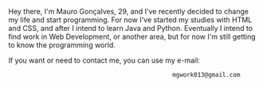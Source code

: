 Hey there, I'm Mauro Gonçalves, 29, and I've recently decided to change my life and start programming. 
For now I've started my studies with HTML and CSS, and after I intend to learn Java and Python. 
Eventually I intend to find work in Web Development, or another area, but for now I'm still getting to know the programming world.

If you want or need to contact me, you can use my e-mail: 

                                                  mgwork013@gmail.com

<!---
MCG-13/MCG-13 is a ✨ special ✨ repository because its `README.md` (this file) appears on your GitHub profile.
You can click the Preview link to take a look at your changes.
--->
